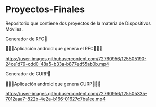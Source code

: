 # Proyectos-Finales
Repositorio que contiene dos proyectos de la materia de Dispositivos Móviles.


Generador de RFC🚀

📍📍📍Aplicación android que genera el RFC📍📍📍


https://user-images.githubusercontent.com/72760956/125505190-24ce1d79-cdd0-48a5-b33a-b877ed55ab0b.mp4

Generador de CURP🚀

📍📍📍Aplicación android que genera CURP📍📍📍


https://user-images.githubusercontent.com/72760956/125505335-7012aaa7-822b-4e2a-b166-01627c7ba1ee.mp4

